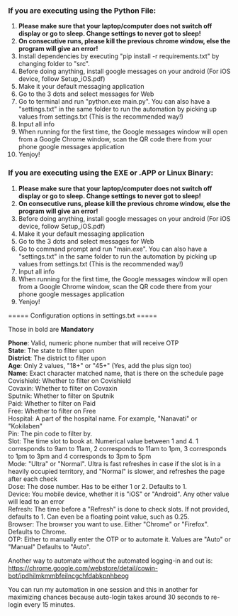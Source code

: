 ### If you are executing using the Python File:
1. **Please make sure that your laptop/computer does not switch off display or go to sleep. Change settings to never
   got to sleep!**
1. **On consecutive runs, please kill the previous chrome window, else the program will give an error!**
1. Install dependencies by executing "pip install -r requirements.txt" by changing folder to "src".
1. Before doing anything, install google messages on your android (For iOS device, follow Setup_iOS.pdf)
1. Make it your default messaging application
1. Go to the 3 dots and select messages for Web
1. Go to terminal and run "python.exe main.py". You can also have a "settings.txt" in the same folder to run the
   automation by picking up values from settings.txt (This is the recommended way!)
1. Input all info
1. When running for the first time, the Google messages window will open from a Google Chrome window, scan the QR code there from your phone google messages application
1. Yenjoy!

### If you are executing using the EXE or .APP or Linux Binary:

1. **Please make sure that your laptop/computer does not switch off display or go to sleep. Change settings to never
   got to sleep!**
1. **On consecutive runs, please kill the previous chrome window, else the program will give an error!**
1. Before doing anything, install google messages on your android (For iOS device, follow Setup_iOS.pdf)
1. Make it your default messaging application
1. Go to the 3 dots and select messages for Web
1. Go to command prompt and run "main.exe". You can also have a "settings.txt" in the same folder to run the
   automation by picking up values from settings.txt (This is the recommended way!)
1. Input all info
1. When running for the first time, the Google messages window will open from a Google Chrome window, scan the QR code there from your phone google messages application
1. Yenjoy!


===== Configuration options in settings.txt =====

Those in bold are **Mandatory**

**Phone**: Valid, numeric phone number that will receive OTP <br>
**State**: The state to filter upon <br>
**District**: The district to filter upon <br>
**Age**:  Only 2 values, "18+" or "45+" (Yes, add the plus sign too) <br>
**Name**:  Exact character matched name, that is there on the schedule page <br>
Covishield: Whether to filter on Covishield <br>
Covaxin: Whether to filter on Covaxin <br>
Sputnik: Whether to filter on Sputnik <br>
Paid: Whether to filter on Paid <br>
Free: Whether to filter on Free <br>
Hospital: A part of the hospital name. For example, "Nanavati" or "Kokilaben" <br>
Pin: The pin code to filter by. <br>
Slot: The time slot to book at. Numerical value between 1 and 4. 1 corresponds to 9am to 11am, 2 corresponds to 11am to 1pm,
3 corresponds to 1pm to 3pm and 4 corresponds to 3pm to 5pm <br>
Mode: "Ultra" or "Normal". Ultra is fast refreshes in case if the slot is in a
heavily occupied territory, and "Normal" is slower, and refreshes the page after
each check <br>
Dose: The dose number. Has to be either 1 or 2. Defaults to 1. <br>
Device: You mobile device, whether it is "iOS" or "Android". Any other value will lead to an error <br>
Refresh: The time before a "Refresh" is done to check slots. If not provided, defaults to 1. Can even be a 
floating point value, such as 0.25. <br>
Browser: The browser you want to use. Either "Chrome" or "Firefox". Defaults to Chrome.<br>
OTP: Either to manually enter the OTP or to automate it. Values are "Auto" or "Manual" Defaults to "Auto". <br>

Another way to automate without the automated logging-in and out is:
https://chrome.google.com/webstore/detail/cowin-bot/ipdhilmkmmbfeilncgchfdabkpnhbeog

You can run my automation in one session and this in another for maximizing chances
because auto-login takes around 30 seconds to re-login every 15 minutes.